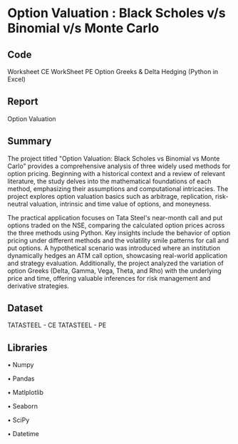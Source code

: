 # Option Valuation : Black Scholes v/s Binomial v/s Monte Carlo

## Code 
Worksheet CE
WorkSheet PE
Option Greeks & Delta Hedging (Python in Excel)

## Report 
Option Valuation

## Summary
The project titled "Option Valuation: Black Scholes vs Binomial vs Monte Carlo" provides a comprehensive analysis of three widely used methods for option pricing. Beginning with a historical context and a review of relevant literature, the study delves into the mathematical foundations of each method, emphasizing their assumptions and computational intricacies. The project explores option valuation basics such as arbitrage, replication, risk-neutral valuation, intrinsic and time value of options, and moneyness.

The practical application focuses on Tata Steel's near-month call and put options traded on the NSE, comparing the calculated option prices across the three methods using Python. Key insights include the behavior of option pricing under different methods and the volatility smile patterns for call and put options. A hypothetical scenario was introduced where an institution dynamically hedges an ATM call option, showcasing real-world application and strategy evaluation. Additionally, the project analyzed the variation of option Greeks (Delta, Gamma, Vega, Theta, and Rho) with the underlying price and time, offering valuable inferences for risk management and derivative strategies.

## Dataset
TATASTEEL - CE
TATASTEEL - PE

## Libraries
•	Numpy

•	Pandas

•	Matlplotlib

•	Seaborn

•	SciPy

•	Datetime
